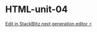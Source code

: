 # HTML-unit-04

[Edit in StackBlitz next generation editor ⚡️](https://stackblitz.com/~/github.com/Gabrielle-w05/HTML-unit-04)